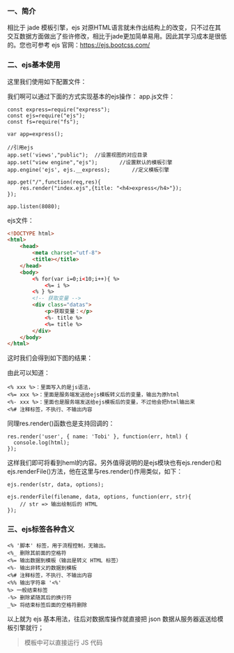 ### 一、简介

相比于 jade 模板引擎，ejs 对原HTML语言就未作出结构上的改变，只不过在其交互数据方面做出了些许修改，相比于jade更加简单易用。因此其学习成本是很低的。您也可参考 ejs 官网：https://ejs.bootcss.com/

### 二、ejs基本使用

这里我们使用如下配置文件：

我们啊可以通过下面的方式实现基本的ejs操作：
app.js文件：

```
const express=require("express");
const ejs=require("ejs");
const fs=require("fs");

var app=express();

//引用ejs
app.set('views',"public");	//设置视图的对应目录
app.set("view engine","ejs");		//设置默认的模板引擎
app.engine('ejs', ejs.__express);		//定义模板引擎

app.get("/",function(req,res){
	res.render("index.ejs",{title: "<h4>express</h4>"});
});

app.listen(8080);
```


ejs文件：

```HTML
<!DOCTYPE html>
<html>
	<head>
		<meta charset="utf-8">
		<title></title>
	</head>
	<body>
		<% for(var i=0;i<10;i++){ %>
			<%= i %>
		<% } %>
		<!-- 获取变量 -->
		<div class="datas">
			<p>获取变量：</p>
			<%- title %>
			<%= title %>
		</div>
	</body>
</html>
```

这时我们会得到如下图的结果：

由此可以知道：

```
<% xxx %>：里面写入的是js语法，
<%= xxx %>：里面是服务端发送给ejs模板转义后的变量，输出为原html
<%- xxx %>：里面也是服务端发送给ejs模板后的变量，不过他会把html输出来
<%# 注释标签，不执行、不输出内容
```

同理res.render()函数也是支持回调的：

```
res.render('user', { name: 'Tobi' }, function(err, html) {
  console.log(html);
});
```


这样我们即可将看到heml的内容。另外值得说明的是ejs模块也有ejs.render()和ejs.renderFile()方法，他在这里与res.render()作用类似，如下：

```
ejs.render(str, data, options);

ejs.renderFile(filename, data, options, function(err, str){
    // str => 输出绘制后的 HTML
});
```

### 三、ejs标签各种含义

```
<% '脚本' 标签，用于流程控制，无输出。
<%_ 删除其前面的空格符
<%= 输出数据到模板（输出是转义 HTML 标签）
<%- 输出非转义的数据到模板
<%# 注释标签，不执行、不输出内容
<%% 输出字符串 '<%'
%> 一般结束标签
-%> 删除紧随其后的换行符
_%> 将结束标签后面的空格符删除
```


以上就为 ejs 基本用法，往后对数据库操作就直接把 json 数据从服务器返送给模板引擎就行；

> 模板中可以直接运行 JS 代码